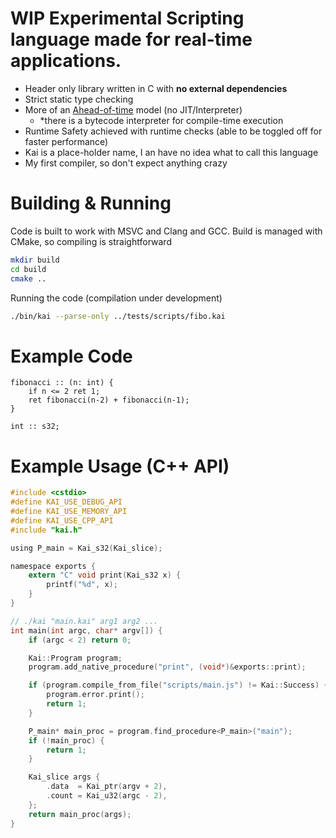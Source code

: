 
# WIP Experimental Scripting language made for real-time applications.

- Header only library written in C with **no external dependencies**
- Strict static type checking
- More of an [Ahead-of-time](https://en.wikipedia.org/wiki/Ahead-of-time_compilation) model (no JIT/Interpreter)
	- *there is a bytecode interpreter for compile-time execution
- Runtime Safety achieved with runtime checks (able to be toggled off for faster performance)
- Kai is a place-holder name, I an have no idea what to call this language
- My first compiler, so don't expect anything crazy

# Building & Running
Code is built to work with MSVC and Clang and GCC.
Build is managed with CMake, so compiling is straightforward
```sh
mkdir build
cd build
cmake ..
```

Running the code (compilation under development)
```sh
./bin/kai --parse-only ../tests/scripts/fibo.kai
```

# Example Code
```
fibonacci :: (n: int) {
    if n <= 2 ret 1;
    ret fibonacci(n-2) + fibonacci(n-1);
}

int :: s32;
```

# Example Usage (C++ API)
```C
#include <cstdio>
#define KAI_USE_DEBUG_API
#define KAI_USE_MEMORY_API
#define KAI_USE_CPP_API
#include "kai.h"

using P_main = Kai_s32(Kai_slice);

namespace exports {
    extern "C" void print(Kai_s32 x) {
        printf("%d", x);
    }
}

// ./kai "main.kai" arg1 arg2 ...
int main(int argc, char* argv[]) {
    if (argc < 2) return 0;

    Kai::Program program;
    program.add_native_procedure("print", (void*)&exports::print);

    if (program.compile_from_file("scripts/main.js") != Kai::Success) {
        program.error.print();
        return 1;
    }

    P_main* main_proc = program.find_procedure<P_main>("main");
    if (!main_proc) {
        return 1;
    }

    Kai_slice args {
        .data  = Kai_ptr(argv + 2),
        .count = Kai_u32(argc - 2),
    };
    return main_proc(args);
}
```

